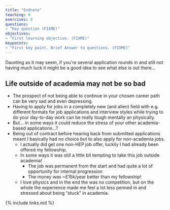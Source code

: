 ```yaml
---
title: "Endnote"
teaching: 0
exercises: 0
questions:
- "Key question (FIXME)"
objectives:
- "First learning objective. (FIXME)"
keypoints:
- "First key point. Brief Answer to questions. (FIXME)"
---
```


Daunting as it may seem, if you're several application rounds in and still not having much luck it might be a good idea to see what else is out there...

## Life outside of academia may not be so bad
- The prospect of not being able to continue in your chosen career path can be very sad and even depressing.
- Having to apply for jobs in a completely new (and alien) field with e.g. different formats for job applications and interview styles while trying to do your day-to-day work can be really tough mentally an physically.
- But... in some ways it could reduce the stress of your other academia-based applications...?
- Being out of contract before hearing back from submitted applications meant I basically had no choice but to also apply for non-academia jobs.
  - I actually did get one non-HEP job offer, luckily I had already been offered my fellowship.
  - In some ways it was still a little bit tempting to take this job outside academia!
	- The job was permanent from the start and had quite a lot of opportunity for internal progression
	- The money was ~£15k/year better than my fellowship!
   - I love physics and in the end the was no competition, but on the whole the experience made me feel a lot less penned in and stressed about being “stuck” in academia.



{% include links.md %}

